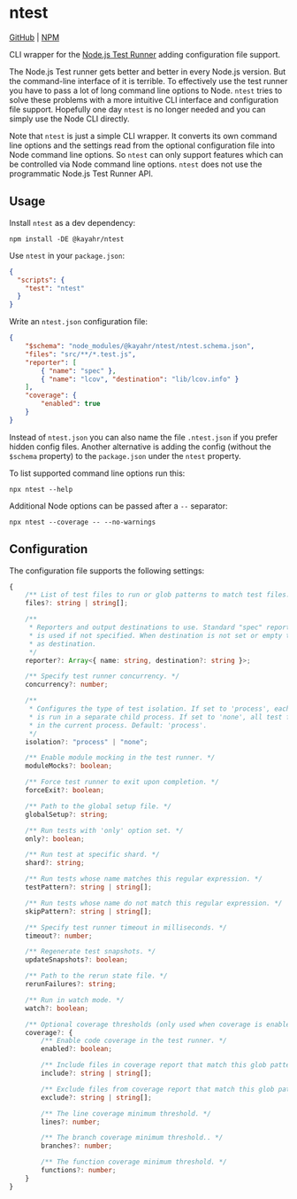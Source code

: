 # ntest

[GitHub] | [NPM]

CLI wrapper for the [Node.js Test Runner] adding configuration file support.

The Node.js Test runner gets better and better in every Node.js version. But the command-line interface of it is terrible. To effectively use the test runner you have to pass a lot of long command line options to Node. `ntest` tries to solve these problems with a more intuitive CLI interface and configuration file support. Hopefully one day `ntest` is no longer needed and you can simply use the Node CLI directly.

Note that `ntest` is just a simple CLI wrapper. It converts its own command line options and the settings read from the optional configuration file into Node command line options. So `ntest` can only support features which can be controlled via Node command line options. `ntest` does not use the programmatic Node.js Test Runner API.


## Usage

Install `ntest` as a dev dependency:

```
npm install -DE @kayahr/ntest
```

Use `ntest` in your `package.json`:

```json
{
  "scripts": {
    "test": "ntest"
  }
}
```

Write an `ntest.json` configuration file:

```json
{
    "$schema": "node_modules/@kayahr/ntest/ntest.schema.json",
    "files": "src/**/*.test.js",
    "reporter": [
        { "name": "spec" },
        { "name": "lcov", "destination": "lib/lcov.info" }
    ],
    "coverage": {
        "enabled": true
    }
}
```

Instead of `ntest.json` you can also name the file `.ntest.json` if you prefer hidden config files. Another alternative is adding the config (without the `$schema` property) to the `package.json` under the `ntest` property.

To list supported command line options run this:

```
npx ntest --help
```

Additional Node options can be passed after a `--` separator:

```
npx ntest --coverage -- --no-warnings
```

## Configuration

The configuration file supports the following settings:

```ts
{
    /** List of test files to run or glob patterns to match test files. */
    files?: string | string[];

    /**
     * Reporters and output destinations to use. Standard "spec" reporter outputting to "stdout"
     * is used if not specified. When destination is not set or empty then "stdout" is assumed
     * as destination.
     */
    reporter?: Array<{ name: string, destination?: string }>;

    /** Specify test runner concurrency. */
    concurrency?: number;

    /**
     * Configures the type of test isolation. If set to 'process', each test file
     * is run in a separate child process. If set to 'none', all test files run
     * in the current process. Default: 'process'.
     */
    isolation?: "process" | "none";

    /** Enable module mocking in the test runner. */
    moduleMocks?: boolean;

    /** Force test runner to exit upon completion. */
    forceExit?: boolean;

    /** Path to the global setup file. */
    globalSetup?: string;

    /** Run tests with 'only' option set. */
    only?: boolean;

    /** Run test at specific shard. */
    shard?: string;

    /** Run tests whose name matches this regular expression. */
    testPattern?: string | string[];

    /** Run tests whose name do not match this regular expression. */
    skipPattern?: string | string[];

    /** Specify test runner timeout in milliseconds. */
    timeout?: number;

    /** Regenerate test snapshots. */
    updateSnapshots?: boolean;

    /** Path to the rerun state file. */
    rerunFailures?: string;

    /** Run in watch mode. */
    watch?: boolean;

    /** Optional coverage thresholds (only used when coverage is enabled) */
    coverage?: {
        /** Enable code coverage in the test runner. */
        enabled?: boolean;

        /** Include files in coverage report that match this glob pattern. */
        include?: string | string[];

        /** Exclude files from coverage report that match this glob pattern. */
        exclude?: string | string[];

        /** The line coverage minimum threshold. */
        lines?: number;

        /** The branch coverage minimum threshold.. */
        branches?: number;

        /** The function coverage minimum threshold. */
        functions?: number;
    }
}
```

[GitHub]: https://github.com/kayahr/ntest
[NPM]: https://www.npmjs.com/package/@kayahr/ntest
[Node.js Test Runner]: https://nodejs.org/en/learn/test-runner/introduction
